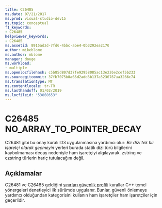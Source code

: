 ```yaml
---
title: C26485
ms.date: 07/21/2017
ms.prod: visual-studio-dev15
ms.topic: conceptual
f1_keywords:
- C26485
helpviewer_keywords:
- C26485
ms.assetid: 8915ad2d-7fd6-4bbc-abe4-0b3292ea2170
author: mikeblome
ms.author: mblome
manager: douge
ms.workload:
- multiple
ms.openlocfilehash: c5b85d807d37fe92958085ac13e226e2cef5b233
ms.sourcegitcommit: 37fb7075b0a65d2add3b137a5230767aa3266c74
ms.translationtype: MT
ms.contentlocale: tr-TR
ms.lasthandoff: 01/02/2019
ms.locfileid: "53860653"
---
```

# <a name="c26485-noarraytopointerdecay"></a>C26485 NO_ARRAY_TO_POINTER_DECAY
C26481 gibi bu onay kuralı I.13 uygulanmasına yardımcı olur: *Bir dizi tek bir işaretçi olarak geçmeyin* yerleri burada statik dizi türü bilgilerini kaybolmaması decay nedeniyle ham işaretçiyi algılayarak. zstring ve czstring türlerin hariç tutulacağını değil.

## <a name="remarks"></a>Açıklamalar
C26481 ve C26485 geldiğini [sınırları güvenlik profili](https://github.com/isocpp/CppCoreGuidelines/blob/master/CppCoreGuidelines.md) kurallar C++ temel yönergeleri denetleyici ilk sürümde uygulanır. Bunlar, güvenli önlemeye yardımcı olduğundan kategorisini kullanın ham işaretçiler ham işaretçiler için geçerlidir.